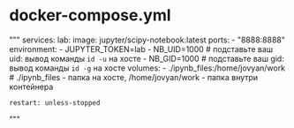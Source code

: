 # docker-compose.yml
"""
services:
  lab:
    image: jupyter/scipy-notebook:latest
    ports:
      - "8888:8888"
    environment:
      - JUPYTER_TOKEN=lab
      - NB_UID=1000        # подставьте ваш uid: вывод команды `id -u` на хосте
      - NB_GID=1000        # подставьте ваш gid: вывод команды `id -g` на хосте
    volumes:
      - ./ipynb_files:/home/jovyan/work #  ./ipynb_files - папка на хосте, /home/jovyan/work - папка внутри контейнера
       
    restart: unless-stopped
    
"""